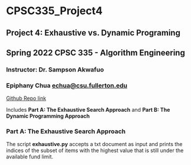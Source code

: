 # CPSC335_Project4
## Project 4: Exhaustive vs. Dynamic Programing 
## Spring 2022 CPSC 335 - Algorithm Engineering 
### Instructor: Dr. Sampson Akwafuo

### Epiphany Chua echua@csu.fullerton.edu

[Github Repo link](https://github.com/echua3/CSUF335-Project4/tree/main "CPSC 335 Project 4 git repository")

Includes **Part A: The Exhaustive Search Approach** and **Part B: The Dynamic Programming Approach**
### Part A: The Exhaustive Search Approach
The script **exhaustive.py** accepts a txt document as input and prints the
indices of the subset of items with the highest value that is still under the 
available fund limit.
